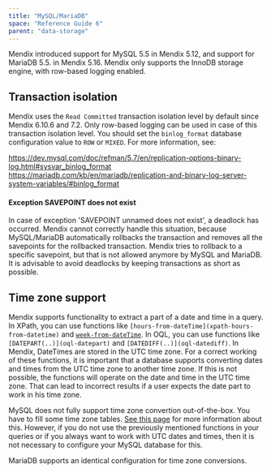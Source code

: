 ```yaml
---
title: "MySQL/MariaDB"
space: "Reference Guide 6"
parent: "data-storage"
---
```

Mendix introduced support for MySQL 5.5 in Mendix 5.12, and support for MariaDB 5.5\. in Mendix 5.16.
Mendix only supports the InnoDB storage engine, with row-based logging enabled.

## Transaction isolation
Mendix uses the `Read Committed` transaction isolation level by default since Mendix 6.10.6 and 7.2. Only row-based logging can be used in case of this transaction isolation level. You should set the `binlog_format` database configuration value to `ROW` or `MIXED`. For more information, see:

https://dev.mysql.com/doc/refman/5.7/en/replication-options-binary-log.html#sysvar_binlog_format
https://mariadb.com/kb/en/mariadb/replication-and-binary-log-server-system-variables/#binlog_format

#### Exception SAVEPOINT does not exist
In case of exception 'SAVEPOINT unnamed does not exist', a deadlock has occurred. Mendix cannot correctly handle this situation, because MySQL/MariaDB automatically rollbacks the transaction and removes all the savepoints for the rollbacked transaction. Mendix tries to rollback to a specific savepoint, but that is not allowed anymore by MySQL and MariaDB. It is advisable to avoid deadlocks by keeping transactions as short as possible.

## Time zone support

Mendix supports functionality to extract a part of a date and time in a query. In XPath, you can use functions like `[hours-from-dateTime](xpath-hours-from-datetime)` and [`week-from-dateTime`](xpath-week-from-datetime). In OQL, you can use functions like `[DATEPART(..)](oql-datepart)` and `[DATEDIFF(..)](oql-datediff)`. In Mendix, DateTimes are stored in the UTC time zone. For a correct working of these functions, it is important that a database supports converting dates and times from the UTC time zone to another time zone. If this is not possible, the functions will operate on the date and time in the UTC time zone. That can lead to incorrect results if a user expects the date part to work in his time zone.

MySQL does not fully support time zone convertion out-of-the-box. You have to fill some time zone tables. [See this page](http://dev.mysql.com/doc/refman/5.5/en/time-zone-support.html) for more information about this. However, if you do not use the previously mentioned functions in your queries or if you always want to work with UTC dates and times, then it is not necessary to configure your MySQL database for this.

MariaDB supports an identical configuration for time zone conversions.
